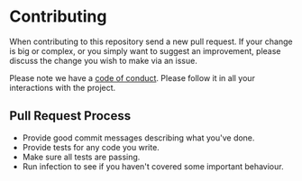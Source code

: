 # Contributing

When contributing to this repository send a new pull request.
If your change is big or complex, or you simply want to suggest an improvement,
please discuss the change you wish to make via an issue.

Please note we have a [code of conduct](CODE_OF_CONDUCT.md). Please follow it in all your interactions with the project.

## Pull Request Process

* Provide good commit messages describing what you've done.
* Provide tests for any code you write.
* Make sure all tests are passing.
* Run infection to see if you haven't covered some important behaviour.

